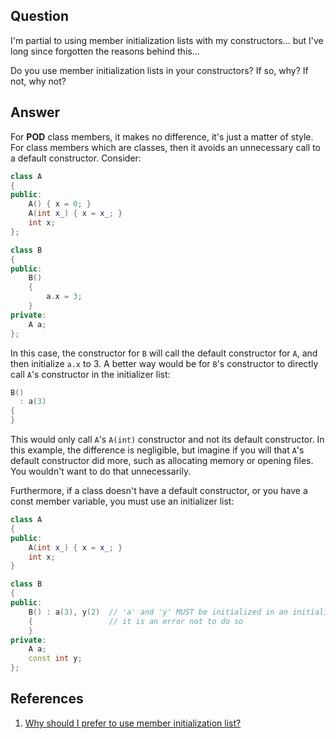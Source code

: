 ## Question

I'm partial to using member initialization lists with my constructors... but I've long since forgotten the reasons behind this...

Do you use member initialization lists in your constructors? If so, why? If not, why not?

## Answer

For **POD** class members, it makes no difference, it's just a matter of style. For class members which are classes, then it avoids an unnecessary call to a default constructor. Consider:

```c++
class A
{
public:
    A() { x = 0; }
    A(int x_) { x = x_; }
    int x;
};

class B
{
public:
    B()
    {
        a.x = 3;
    }
private:
    A a;
};
```

In this case, the constructor for `B` will call the default constructor for `A`, and then initialize `a.x` to 3. A better way would be for `B`'s constructor to directly call `A`'s constructor in the initializer list:

```c++
B()
  : a(3)
{
}
```

This would only call `A`'s `A(int)` constructor and not its default constructor. In this example, the difference is negligible, but imagine if you will that `A`'s default constructor did more, such as allocating memory or opening files. You wouldn't want to do that unnecessarily.

Furthermore, if a class doesn't have a default constructor, or you have a const member variable, you must use an initializer list:

```c++
class A
{
public:
    A(int x_) { x = x_; }
    int x;
}

class B
{
public:
    B() : a(3), y(2)  // 'a' and 'y' MUST be initialized in an initializer list;
    {                 // it is an error not to do so
    }
private:
    A a;
    const int y;
};
```

## References

1. [Why should I prefer to use member initialization list?](https://stackoverflow.com/questions/926752/why-should-i-prefer-to-use-member-initialization-list)
